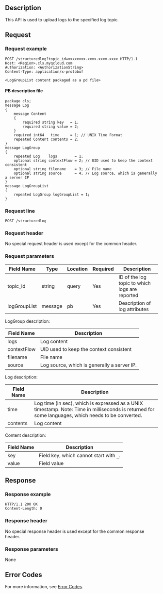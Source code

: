## Description

This API is used to upload logs to the specified log topic.

## Request

### Request example

```
POST /structuredlog?topic_id=xxxxxxxx-xxxx-xxxx-xxxx HTTP/1.1
Host: <Region>.cls.myqcloud.com
Authorization: <AuthorizationString>
Content-Type: application/x-protobuf

<LogGroupList content packaged as a pd file>
```
#### PB description file

```
package cls;
message Log
{
    message Content
    {
        required string key   = 1;
        required string value = 2;
    }
    required int64   time     = 1; // UNIX Time Format
    repeated Content contents = 2;
}
message LogGroup
{
    repeated Log    logs        = 1;
    optional string contextFlow = 2; // UID used to keep the context consistent
    optional string filename    = 3; // File name
    optional string source      = 4; // Log source, which is generally a server IP
}
message LogGroupList
{
    repeated LogGroup logGroupList = 1;
}
```

### Request line

```
POST /structuredlog
```

### Request header

No special request header is used except for the common header.

### Request parameters

| Field Name | Type | Location | Required | Description |
|--------------|--------|------|--------|-----------------------------------------------|
| topic_id | string | query | Yes | ID of the log topic to which logs are reported |
| logGroupList | message | pb | Yes | Description of log attributes |

LogGroup description:

| Field Name | Description |
|--------------|-----------------------------------------------|
| logs | Log content |
| contextFlow | UID used to keep the context consistent |
| filename | File name |
| source | Log source, which is generally a server IP. |

Log description:

| Field Name | Description |
|--------------|-----------------------------------------------|
| time | Log time (in sec), which is expressed as a UNIX timestamp. Note: Time in milliseconds is returned for some languages, which needs to be converted. |
| contents | Log content |

Content description:

| Field Name | Description |
|--------------|-----------------------------------------------|
| key | Field key, which cannot start with ```_```. |
| value | Field value |

## Response

### Response example

```
HTTP/1.1 200 OK
Content-Length: 0
```

### Response header

No special response header is used except for the common response header.

### Response parameters

None

## Error Codes

For more information, see [Error Codes](https://intl.cloud.tencent.com/document/product/614/12402).

